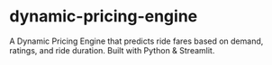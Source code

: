 # dynamic-pricing-engine
A Dynamic Pricing Engine that predicts ride fares based on demand, ratings, and ride duration. Built with Python &amp; Streamlit.
